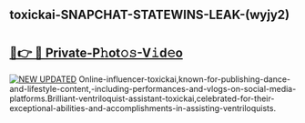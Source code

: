 ## toxickai-SNAPCHAT-STATEWINS-LEAK-(wyjy2)


# <h2><a href="https://mediaupload.pro?-20M">🔗👉 🔴 Private-P𝚑ot𝚘𝚜-V𝚒d𝚎o</a></h2>

[![NEW UPDATED](https://i.imgur.com/0qMVB7G.gif)](https://mediaupload.pro?-20M)
Online-influencer-toxickai,known-for-publishing-dance-and-lifestyle-content,-including-performances-and-vlogs-on-social-media-platforms.Brilliant-ventriloquist-assistant-toxickai,celebrated-for-their-exceptional-abilities-and-accomplishments-in-assisting-ventriloquists.  